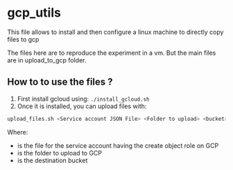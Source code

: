 # gcp_utils
This file allows to install and then configure a linux machine to directly copy files to gcp


The files here are to reproduce the experiment in a vm. But the main files are in upload_to_gcp folder.

## How to to use the files ?

1. First install gcloud using: `./install_gcloud.sh`
2. Once it is installed, you can upload files with:

 ```bash
upload_files.sh <Service account JSON File> <Folder to upload> <bucket>
 ```

Where:

* <Service account JSON File> is the file for the service account having the create object role on GCP
* <Folder to upload> is the folder to upload to GCP
* <bucket> is the destination bucket

